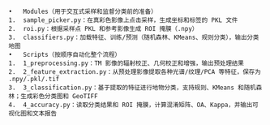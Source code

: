 	•	Modules（用于交互式采样和监督分类前的准备）
	1.	sample_picker.py：在真彩色影像上点击采样，生成坐标和标签的 PKL 文件
	2.	roi.py：根据采样点 PKL 和参考影像生成 ROI 掩膜（.npy）
	3.	classifiers.py：加载特征、训练/预测（随机森林、KMeans、规则分类），输出分类地图
	•	Scripts（按顺序自动化整个流程）
	1.	1_preprocessing.py：TM 影像的辐射校正、几何校正和增强，输出预处理结果
	2.	2_feature_extraction.py：从预处理影像提取各种光谱/纹理/PCA 等特征，保存为 .npy/.pkl/.tif
	3.	3_classification.py：基于提取的特征进行地物分类，支持规则、KMeans 和随机森林；生成彩色分类图和 GeoTIFF
	4.	4_accuracy.py：读取分类结果和 ROI 掩膜，计算混淆矩阵、OA、Kappa，并输出可视化图和文本报告